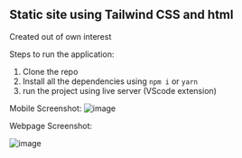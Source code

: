 ## Static site using Tailwind CSS and html

Created out of own interest

Steps to run the application:

1. Clone the repo
2. Install all the dependencies using `npm i` or `yarn`
3. run the project using live server (VScode extension)

Mobile Screenshot:
![image](https://github.com/maheshm444/manage-site/assets/28859202/29d24644-aa73-463d-8247-c3229ac77120)

   
Webpage Screenshot:

![image](https://github.com/maheshm444/manage-site/assets/28859202/fb4255c9-c5da-487b-87f7-ffd7b24df616)
